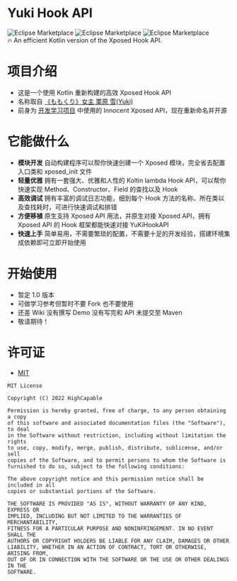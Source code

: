 # Yuki Hook API

![Eclipse Marketplace](https://img.shields.io/badge/build-passing-brightgreen)
![Eclipse Marketplace](https://img.shields.io/badge/license-MIT-blue)
![Eclipse Marketplace](https://img.shields.io/badge/version-v1.0-green)
<br/>
🔥 An efficient Kotlin version of the Xposed Hook API.
<br/>

# 项目介绍

- 这是一个使用 Kotlin 重新构建的高效 Xposed Hook API
- 名称取自 <a href='https://www.bilibili.com/bangumi/play/ss5016/?from=search&seid=313229405371562533&spm_id_from=333.337.0.0'>
  《ももくり》女主 栗原 雪(Yuki)</a>
- 前身为 [开发学习项目](https://github.com/fankes/TMore) 中使用的 Innocent Xposed API，现在重新命名并开源

# 它能做什么

- <strong>模块开发</strong>
  自动构建程序可以帮你快速创建一个 Xposed 模块，完全省去配置入口类和 xposed_init 文件<br/>
- <strong>轻量优雅</strong>
  拥有一套强大、优雅和人性的 Koltin lambda Hook API，可以帮你快速实现 Method、Constructor、Field 的查找以及 Hook<br/>
- <strong>高效调试</strong>
  拥有丰富的调试日志功能，细到每个 Hook 方法的名称、所在类以及查找耗时，可进行快速调试和排错<br/>
- <strong>方便移植</strong>
  原生支持 Xposed API 用法，并原生对接 Xposed API，拥有 Xposed API 的 Hook 框架都能快速对接 YuKiHookAPI<br/>
- <strong>快速上手</strong>
  简单易用，不需要繁琐的配置，不需要十足的开发经验，搭建环境集成依赖即可立即开始使用

# 开始使用

- 暂定 1.0 版本
- 可做学习参考但暂时不要 Fork 也不要使用
- 还差 Wiki 没有撰写 Demo 没有写完和 API 未提交至 Maven
- 敬请期待！

# 许可证

- [MIT](https://choosealicense.com/licenses/mit)

```
MIT License

Copyright (C) 2022 HighCapable

Permission is hereby granted, free of charge, to any person obtaining a copy
of this software and associated documentation files (the "Software"), to deal
in the Software without restriction, including without limitation the rights
to use, copy, modify, merge, publish, distribute, sublicense, and/or sell
copies of the Software, and to permit persons to whom the Software is
furnished to do so, subject to the following conditions:

The above copyright notice and this permission notice shall be included in all
copies or substantial portions of the Software.

THE SOFTWARE IS PROVIDED "AS IS", WITHOUT WARRANTY OF ANY KIND, EXPRESS OR
IMPLIED, INCLUDING BUT NOT LIMITED TO THE WARRANTIES OF MERCHANTABILITY,
FITNESS FOR A PARTICULAR PURPOSE AND NONINFRINGEMENT. IN NO EVENT SHALL THE
AUTHORS OR COPYRIGHT HOLDERS BE LIABLE FOR ANY CLAIM, DAMAGES OR OTHER
LIABILITY, WHETHER IN AN ACTION OF CONTRACT, TORT OR OTHERWISE, ARISING FROM,
OUT OF OR IN CONNECTION WITH THE SOFTWARE OR THE USE OR OTHER DEALINGS IN THE
SOFTWARE.
```